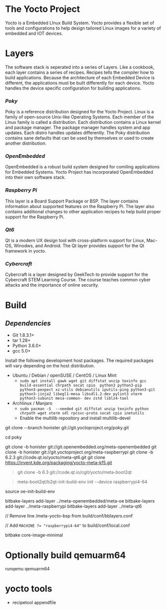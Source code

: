 The Yocto Project
=============
Yocto is a Embedded LInux Build System. Yocto provides a flexible set of tools and configurations to help design tailored Linux images for a variety of embedded and IOT devices.

Layers
=============
The software stack is seperated into a series of Layers. Like a cookbook, each layer contains a series of recipes. Recipes tells the compiler how to build applications. Because the architecture of each Embedded Device is different, the applications must be built differently for each device. Yocto handles the device specific configuration for building applications.

### *Poky*
Poky is a reference distribution designed for the Yocto Project. Linux is a family of open-source Unix-like Operating Systems. Each member of the Linux family is called a distribution.  Each distribution contains a Linux kernel and package manager. The package manager handles system and app updates. Each distro handles updates differently. The Poky distribution contains sane defaults that can be used by themselves or used to create another distribution.

### *OpenEmbedded*
OpenEmbedded is a robust build system designed for comiling applications for Embedded Systems. Yocto Project has incorporated OpenEmbedded into their own software stack.

### *Raspberry Pi*
This layer is a Board Support Package or BSP. The layer contains information about supported features on the Raspberry Pi. The layer also contains additional changes to other application recipes to help build proper support for the Raspberry Pi.

### *Qt6*
Qt is a modern UX design tool with cross-platform support for Linux, Mac-OS, Winodws, and Android. The Qt layer provides support for the Qt framework in yocto. 

### *Cybercraft*
Cybercraft is a layer designed by GeekTech to provide support for the Cybercraft STEM Learning Course. The course teaches common cyber attacks and the importance of online security.

Build
=============
## *Dependencies*
- Git 1.8.3.1+
- tar 1.28+
- Python 3.6.0+
- gcc 5.0+

Install the following development host packages. The required packages will vary depending on the host distribution.

- Ubuntu / Debian / openSUSE / CentOS / Linux Mint
    - `sudo apt install gawk wget git diffstat unzip texinfo gcc build-essential chrpath socat cpio 
	python3 python3-pip python3-pexpect xz-utils debianutils iputils-ping python3-git 
	python3-jinja2 libegl1-mesa libsdl1.2-dev pylint3 xterm python3-subunit mesa-common-
	dev zstd liblz4-tool`
- Archlinux / Manjaro
    - `sudo pacman -S  --needed git diffstat unzip texinfo python chrpath wget xterm sdl
	rpcsvc-proto socat cpio inetutils`
    - Enable the multilib repository and install multilib-devel

git clone --branch honister git://git.yoctoproject.org/poky.git

cd poky

git clone -b honister git://git.openembedded.org/meta-openembedded
git clone -b honister git://git.yoctoproject.org/meta-raspberrypi
git clone -b 6.2.3 git://code.qt.io/yocto/meta-qt6.git
git clone https://invent.kde.org/packaging/yocto-meta-kf5.git
>git clone -b 6.3 git://code.qt.io/cgit/yocto/meta-boot2qt

>meta-boot2qt/b2qt-init-build-env init --device raspberrypi4-64

source oe-init-build-env

bitbake-layers add-layer ../meta-openembedded/meta-oe
bitbake-layers add-layer ../meta-raspberrypi
bitbake-layers add-layer ../meta-qt6

// Remove line /meta-yocto-bsp from build/conf/bblayers.conf

// Add `MACHINE ?= "raspberrypi4-64"` to build/conf/local.conf

bitbake core-image-minimal

# Optionally build qemuarm64
runqemu qemuarm64


# yocto tools
+ recipetool appendfile